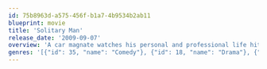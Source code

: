 ```yaml
---
id: 75b8963d-a575-456f-b1a7-4b9534b2ab11
blueprint: movie
title: 'Solitary Man'
release_date: '2009-09-07'
overview: 'A car magnate watches his personal and professional life hit the skids because of his business and romantic indiscretions.'
genres: '[{"id": 35, "name": "Comedy"}, {"id": 18, "name": "Drama"}, {"id": 10749, "name": "Romance"}]'
---
```

